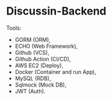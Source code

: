 # Discussin-Backend

Tools:
- GORM (ORM), 
- ECHO (Web Framework), 
- Github (VCS), 
- Github Action (CI/CD), 
- AWS EC2 (Deploy), 
- Docker (Container and run App), 
- MySQL (RDB), 
- Sqlmock (Mock DB), 
- JWT (Auth).
